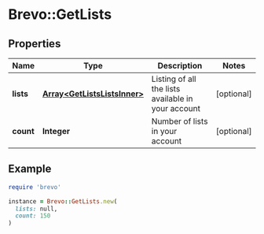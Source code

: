 # Brevo::GetLists

## Properties

| Name | Type | Description | Notes |
| ---- | ---- | ----------- | ----- |
| **lists** | [**Array&lt;GetListsListsInner&gt;**](GetListsListsInner.md) | Listing of all the lists available in your account | [optional] |
| **count** | **Integer** | Number of lists in your account | [optional] |

## Example

```ruby
require 'brevo'

instance = Brevo::GetLists.new(
  lists: null,
  count: 150
)
```

